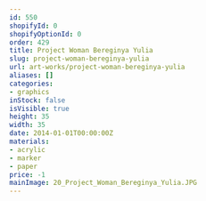 ```yaml
---
id: 550
shopifyId: 0
shopifyOptionId: 0
order: 429
title: Project Woman Bereginya Yulia
slug: project-woman-bereginya-yulia
url: art-works/project-woman-bereginya-yulia
aliases: []
categories:
- graphics
inStock: false
isVisible: true
height: 35
width: 35
date: 2014-01-01T00:00:00Z
materials:
- acrylic
- marker
- paper
price: -1
mainImage: 20_Project_Woman_Bereginya_Yulia.JPG
---
```

